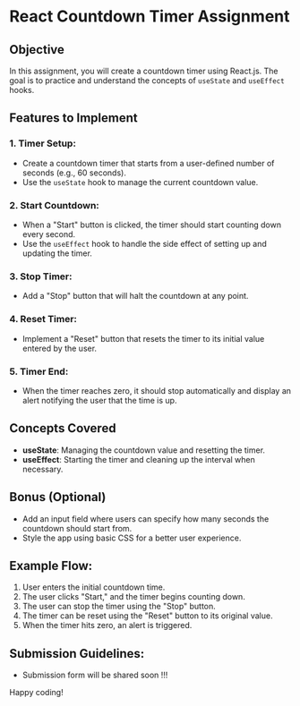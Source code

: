 # React Countdown Timer Assignment

## Objective
In this assignment, you will create a countdown timer using React.js. The goal is to practice and understand the concepts of `useState` and `useEffect` hooks.

## Features to Implement

### 1. Timer Setup:
- Create a countdown timer that starts from a user-defined number of seconds (e.g., 60 seconds).
- Use the `useState` hook to manage the current countdown value.

### 2. Start Countdown:
- When a "Start" button is clicked, the timer should start counting down every second.
- Use the `useEffect` hook to handle the side effect of setting up and updating the timer.

### 3. Stop Timer:
- Add a "Stop" button that will halt the countdown at any point.

### 4. Reset Timer:
- Implement a "Reset" button that resets the timer to its initial value entered by the user.

### 5. Timer End:
- When the timer reaches zero, it should stop automatically and display an alert notifying the user that the time is up.

## Concepts Covered
- **useState**: Managing the countdown value and resetting the timer.
- **useEffect**: Starting the timer and cleaning up the interval when necessary.

## Bonus (Optional)
- Add an input field where users can specify how many seconds the countdown should start from.
- Style the app using basic CSS for a better user experience.

## Example Flow:
1. User enters the initial countdown time.
2. The user clicks "Start," and the timer begins counting down.
3. The user can stop the timer using the "Stop" button.
4. The timer can be reset using the "Reset" button to its original value.
5. When the timer hits zero, an alert is triggered.

## Submission Guidelines:
- Submission form will be shared soon !!!

Happy coding!
